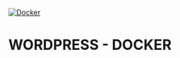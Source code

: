 [![Docker](https://github.com/JeffersonRiobueno/wordpress/actions/workflows/docker-publish.yml/badge.svg)](https://github.com/JeffersonRiobueno/wordpress/actions/workflows/docker-publish.yml)

# WORDPRESS - DOCKER
